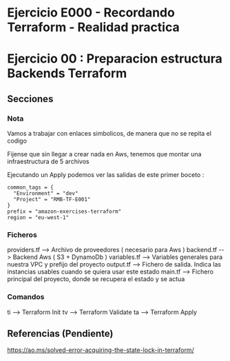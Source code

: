 <!-- Proyecto : # docs-tf -->
# Ejercicio E000 - Recordando Terraform - Realidad practica
# Ejercicio 00 : Preparacion estructura Backends Terraform

<!-- Nivel 2 E001 -  V0.0.1 - 2023 Ene-->

## Secciones

### Nota

Vamos a trabajar con enlaces simbolicos, de manera que no se repita el codigo

Fijense que sin llegar a crear nada en Aws, tenemos que montar una infraestructura de 5 archivos

Ejecutando un Apply podemos ver las salidas de este primer boceto : 

```
common_tags = {
  "Environment" = "dev"
  "Project" = "RMB-TF-E001"
}
prefix = "amazon-exercises-terraform"
region = "eu-west-1"
```

### Ficheros

providers.tf  -->  Archivo de proveedores ( necesario para Aws )
backend.tf    -->  Backend Aws ( S3 + DynamoDb )
variables.tf  -->  Variables generales para nuestra VPC y prefijo del proyecto
output.tf     -->  Fichero de salida. Indica las instancias usables cuando se quiera usar este estado
main.tf       -->  Fichero principal del proyecto, donde se recupera el estado y se actua

### Comandos

ti --> Terraform Init
tv --> Terraform Validate
ta --> Terraform Apply


<!-- ==--==--==--==--==--==--==--==--==--==--==--==--==--==--==-- -->

## Referencias (Pendiente)

https://ao.ms/solved-error-acquiring-the-state-lock-in-terraform/

